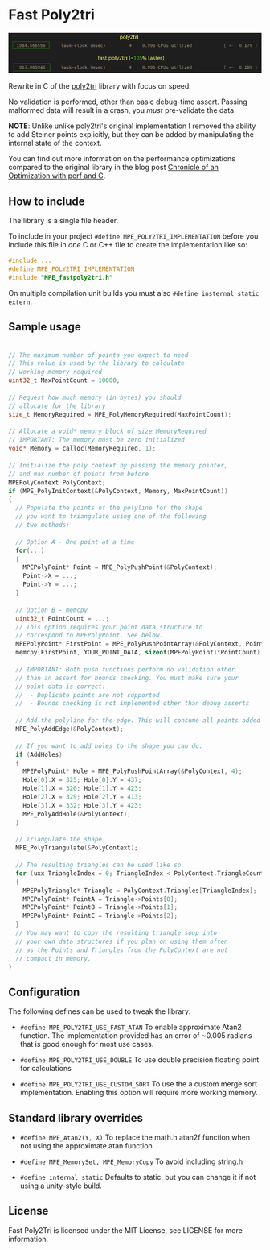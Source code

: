 # Fast Poly2tri

![Baseline vs optimized Poly2tri](/fast-poly2tri.png "Baseline vs optimized Poly2tri")

Rewrite in C of the [poly2tri](https://github.com/jhasse/poly2tri) library with focus on speed.

No validation is performed, other than basic debug-time assert.
Passing malformed data will result in a crash, you _must_ pre-validate the data.

**NOTE**: Unlike unlike poly2tri's original implementation I removed
the ability to add Steiner points explicitly, but they can be added
by manipulating the internal state of the context.

You can find out more information on the performance optimizations compared to the original library in the blog post [Chronicle of an Optimization with perf and C](https://metricpanda.com).



## How to include

The library is a single file header.

To include in your project `#define MPE_POLY2TRI_IMPLEMENTATION` before you include this file in *one* C or C++ file to create the implementation like so:

```cpp
#include ...
#define MPE_POLY2TRI_IMPLEMENTATION
#include "MPE_fastpoly2tri.h"
```

On multiple compilation unit builds you must also `#define insternal_static extern`.

## Sample usage

```cpp

// The maximum number of points you expect to need
// This value is used by the library to calculate
// working memory required
uint32_t MaxPointCount = 10000;

// Request how much memory (in bytes) you should
// allocate for the library
size_t MemoryRequired = MPE_PolyMemoryRequired(MaxPointCount);

// Allocate a void* memory block of size MemoryRequired
// IMPORTANT: The memory must be zero initialized
void* Memory = calloc(MemoryRequired, 1);

// Initialize the poly context by passing the memory pointer,
// and max number of points from before
MPEPolyContext PolyContext;
if (MPE_PolyInitContext(&PolyContext, Memory, MaxPointCount))
{
  // Populate the points of the polyline for the shape
  // you want to triangulate using one of the following
  // two methods:

  // Option A - One point at a time
  for(...)
  {
    MPEPolyPoint* Point = MPE_PolyPushPoint(&PolyContext);
    Point->X = ...;
    Point->Y = ...;
  }

  // Option B - memcpy
  uint32_t PointCount = ...;
  // This option requires your point data structure to
  // correspond to MPEPolyPoint. See below.
  MPEPolyPoint* FirstPoint = MPE_PolyPushPointArray(&PolyContext, PointCount);
  memcpy(FirstPoint, YOUR_POINT_DATA, sizeof(MPEPolyPoint)*PointCount);

  // IMPORTANT: Both push functions perform no validation other
  // than an assert for bounds checking. You must make sure your
  // point data is correct:
  //  - Duplicate points are not supported
  //  - Bounds checking is not implemented other than debug asserts

  // Add the polyline for the edge. This will consume all points added so far.
  MPE_PolyAddEdge(&PolyContext);

  // If you want to add holes to the shape you can do:
  if (AddHoles)
  {
    MPEPolyPoint* Hole = MPE_PolyPushPointArray(&PolyContext, 4);
    Hole[0].X = 325; Hole[0].Y = 437;
    Hole[1].X = 320; Hole[1].Y = 423;
    Hole[2].X = 329; Hole[2].Y = 413;
    Hole[3].X = 332; Hole[3].Y = 423;
    MPE_PolyAddHole(&PolyContext);
  }

  // Triangulate the shape
  MPE_PolyTriangulate(&PolyContext);

  // The resulting triangles can be used like so
  for (uxx TriangleIndex = 0; TriangleIndex < PolyContext.TriangleCount; ++TriangleIndex)
  {
    MPEPolyTriangle* Triangle = PolyContext.Triangles[TriangleIndex];
    MPEPolyPoint* PointA = Triangle->Points[0];
    MPEPolyPoint* PointB = Triangle->Points[1];
    MPEPolyPoint* PointC = Triangle->Points[2];
  }
  // You may want to copy the resulting triangle soup into
  // your own data structures if you plan on using them often
  // as the Points and Triangles from the PolyContext are not
  // compact in memory.
}
```

## Configuration

The following defines can be used to tweak the library:

- `#define MPE_POLY2TRI_USE_FAST_ATAN`
  To enable approximate Atan2 function. The implementation provided has an
  error of ~0.005 radians that is good enough for most use cases.

- `#define MPE_POLY2TRI_USE_DOUBLE`
  To use double precision floating point for calculations

- `#define MPE_POLY2TRI_USE_CUSTOM_SORT`
  To use the a custom merge sort implementation. Enabling this option will
  require more working memory.

## Standard library overrides

- `#define MPE_Atan2(Y, X)`
  To replace the math.h atan2f function when not using the approximate atan function

- `#define MPE_MemorySet, MPE_MemoryCopy`
  To avoid including string.h

- `#define internal_static`
  Defaults to static, but you can change it if not using a unity-style build.

## License

Fast Poly2Tri is licensed under the MIT License, see LICENSE for more information.
